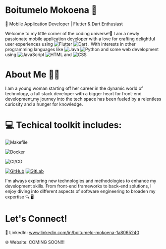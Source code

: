 # Boitumelo Mokoena 🎀 

📱 Mobile Application Developer | Flutter & Dart Enthusiast 

Welcome to my little corner of the coding universe!🌸 I am a newly passionate mobile application developer with a love for crafting delightful user experiences using  ![Flutter](https://img.shields.io/badge/-Flutter-02569B?logo=flutter&logoColor=white)  ![Dart](https://img.shields.io/badge/-Dart-0175C2?logo=dart&logoColor=white) . With interests in other programming languages like ![Java](https://img.shields.io/badge/-Java-007396?logo=java&logoColor=white)  ![Python](https://img.shields.io/badge/-Python-3776AB?logo=python&logoColor=white) and some web development using ![JavaScript](https://img.shields.io/badge/-JavaScript-F7DF1E?logo=javascript&logoColor=black)  ![HTML](https://img.shields.io/badge/-HTML-E34F26?logo=html5&logoColor=white) and ![CSS](https://img.shields.io/badge/-CSS-1572B6?logo=css3&logoColor=white)


# About Me 👩‍💻

I am a young woman starting off her career in the dynamic world of technology, a full stack developer with a bigger heart for front-end development,my journey into the tech space has been fueled by a relentless curiosity and a hunger for knowledge.


# 💻 Techical toolkit includes:

  ![Makefile](https://img.shields.io/badge/-Makefile-003366?logo=gnu-make&logoColor=white)
  
  ![Docker](https://img.shields.io/badge/-Docker-2496ED?logo=docker&logoColor=white)
  
  ![CI/CD](https://img.shields.io/badge/-CI/CD-0175C2?logo=jenkins&logoColor=white)

  [![GitHub](https://img.shields.io/badge/-GitHub-181717?logo=github&logoColor=white)](https://github.com/)   [![GitLab](https://img.shields.io/badge/-GitLab-FCA121?logo=gitlab&logoColor=white)](https://gitlab.com/)



I'm always exploring new technologies and methodologies to enhance my development skills. From front-end frameworks to back-end solutions, I enjoy diving into different aspects of software engineering to broaden my expertise 🔍 🖥️ 

# Let's Connect!

🔗 LinkedIn: www.linkedin.com/in/boitumelo-mokoena-1a8065240

🌐 Website: COMING SOON!!!

